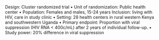 Design: Cluster randomized trial
• Unit of randomization: Public health center
• Population: Females and males, 15-24 years Inclusion: living
with HIV, care in study clinic
• Setting: 28 health centers in rural western Kenya and
southwestern Uganda
• Primary endpoint: Proportion with viral suppression (HIV
RNA < 400c/mL) after 2 years of individual follow-up.
• Study power: 20% difference in viral suppression 
